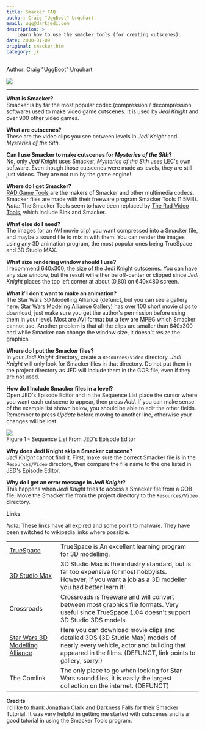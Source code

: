 ```yaml
---
title: Smacker FAQ
author: Craig "UggBoot" Urquhart
email: ugg@darkjedi.com
description: >
    Learn how to use the smacker tools (for creating cutscenes).
date: 2000-01-09
original: smacker.htm
category: jk
---
```


Author: Craig "UggBoot" Urquhart

![](smackershot.jpg)  

-----
  
**What is Smacker?**  
Smacker is by far the most popular codec (compression / decompression
software) used to make video game cutscenes. It is used by *Jedi Knight*
and over 900 other video games.  
  
**What are cutscenes?**  
These are the video clips you see between levels in *Jedi Knight* and
*Mysteries of the Sith*.  
  
**Can I use Smacker to make cutscenes for *Mysteries of the Sith*?**  
No, only *Jedi Knight* uses Smacker, *Mysteries of the Sith* uses LEC's
own software. Even though those cutscenes were made as levels, they are
still just videos. They are not run by the game engine\!  
  
**Where do I get Smacker?**  
[RAD Game Tools](http://www.radgametools.com/smkmain.htm) are the makers
of Smacker and other multimedia codecs. Smacker files are made with
their freeware program Smacker Tools (1.5MB).  *Note:* The Smacker
Tools seem to have been replaced by [The Rad Video
Tools](http://www.radgametools.com/smkdown.htm), which include Bink and
Smacker.
  
**What else do I need?**  
The images (or an AVI movie clip) you want compressed into a Smacker
file, and maybe a sound file to mix in with them. You can render the
images using any 3D animation program, the most popular ones being
TrueSpace and 3D Studio MAX.  
  
**What size rendering window should I use?**  
I recommend 640x300, the size of the Jedi Knight cutscenes. You can have
any size window, but the result will either be off-center or clipped
since *Jedi Knight* places the top left corner at about (0,80) on
640x480 screen.  
  
**What if I don't want to make an animation?**  
The Star Wars 3D Modelling Alliance (defunct, but you can see a gallery here:
[Star Wars Modeling Alliance
Gallery](https://www.imperialorder.org/swma-gallery/)) has over 100 short movie
clips to download, just make sure you get the author's permission before using
them in your level. Most are AVI format but a few are MPEG which Smacker cannot
use. Another problem is that all the clips are smaller than 640x300 and while
Smacker can change the window size, it doesn't resize the graphics.  
  
**Where do I put the Smacker files?**  
In your *Jedi Knight* directory, create a `Resources/Video` directory.
*Jedi Knight* will only look for Smacker files in that directory. Do not
put them in the project directory as JED will include them in the GOB
file, even if they are not used.  
  
**How do I Include Smacker files in a level?**  
Open JED's Episode Editor and in the Sequence List place the cursor
where you want each cutscene to appear, then press *Add*. If you can
make sense of the example list shown below, you should be able to edit
the other fields. Remember to press *Update* before moving to another
line, otherwise your changes will be lost.  
  

![](sequence.jpg)  
Figure 1 - Sequence List From JED's Episode Editor

  
**Why does Jedi Knight skip a Smacker cutscene?**  
*Jedi Knight* cannot find it. First, make sure the correct Smacker file
is in the `Resources/Video` directory, then compare the file name to the
one listed in JED's Episode Editor.  
  
**Why do I get an error message in *Jedi Knight*?**  
This happens when *Jedi Knight* tries to access a Smacker file from a
GOB file. Move the Smacker file from the project directory to the
`Resources/Video` directory.  
  
**Links**  

*Note:* These links have all expired and some point to malware. They have been
switched to wikipedia links where possible.

<div class="tutorial-table" markdown=1">

|                                                                   |                                                                                                                                                                         |
| ----------------------------------------------------------------- | ----------------------------------------------------------------------------------------------------------------------------------------------------------------------- |
| [TrueSpace](https://en.wikipedia.org/wiki/TrueSpace)                             | TrueSpace is An excellent learning program for 3D modelling.  |
| [3D Studio Max]( https://en.wikipedia.org/wiki/Autodesk_3ds_Max)                             | 3D Studio Max is the industry standard, but is far too expensive for most hobbyists. However, if you want a job as a 3D modeller you had better learn it\!              |
| Crossroads | Crossroads is freeware and will convert between most graphics file formats. Very useful since TrueSpace 1.04 doesn't support 3D Studio 3DS models.                      |
| [Star Wars 3D Modelling Alliance](https://www.imperialorder.org/swma-gallery/)           | Here you can download movie clips and detailed 3DS (3D Studio Max) models of nearly every vehicle, actor and building that appeared in the films.  (DEFUNCT, link points to gallery, sorry!)                       |
| The Comlink         | The only place to go when looking for Star Wars sound files, it is easily the largest collection on the internet. (DEFUNCT)                                                       |

</div>
  
**Credits**  
I'd like to thank Jonathan Clark and Darkness Falls for their Smacker Tutorial.
It was very helpful in getting me started with cutscenes and is a good tutorial
in using the Smacker Tools program.  
